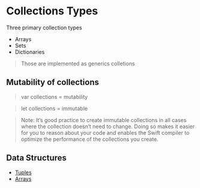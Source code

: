 # Collections Types

Three primary collection types
- Arrays
- Sets
- Dictionaries

> Those are implemented as generics colletions

## Mutability of collections

> var collections = mutability

> let collections = immutable

> Note: It’s good practice to create immutable collections in all cases where the collection doesn’t need to change. Doing so makes it easier for you to reason about your code and enables the Swift compiler to optimize the performance of the collections you create.


## Data Structures
- [Tuples](Basics/Data%20Structure/Tuples/README.md)
- [Arrays](Basics/Data%20Structure/Arrays/README.md)
